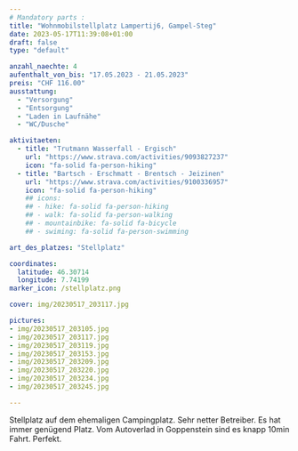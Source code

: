```yaml
---
# Mandatory parts :
title: "Wohnmobilstellplatz Lampertij6, Gampel-Steg"
date: 2023-05-17T11:39:08+01:00
draft: false
type: "default"

anzahl_naechte: 4
aufenthalt_von_bis: "17.05.2023 - 21.05.2023"
preis: "CHF 116.00"
ausstattung:
  - "Versorgung"
  - "Entsorgung"
  - "Laden in Laufnähe"
  - "WC/Dusche"

aktivitaeten:
  - title: "Trutmann Wasserfall - Ergisch"
    url: "https://www.strava.com/activities/9093827237"
    icon: "fa-solid fa-person-hiking"
  - title: "Bartsch - Erschmatt - Brentsch - Jeizinen"
    url: "https://www.strava.com/activities/9100336957"
    icon: "fa-solid fa-person-hiking"
    ## icons:
    ## - hike: fa-solid fa-person-hiking
    ## - walk: fa-solid fa-person-walking
    ## - mountainbike: fa-solid fa-bicycle
    ## - swiming: fa-solid fa-person-swimming

art_des_platzes: "Stellplatz"

coordinates:
  latitude: 46.30714
  longitude: 7.74199
marker_icon: /stellplatz.png

cover: img/20230517_203117.jpg

pictures: 
- img/20230517_203105.jpg
- img/20230517_203117.jpg
- img/20230517_203119.jpg
- img/20230517_203153.jpg
- img/20230517_203209.jpg
- img/20230517_203220.jpg
- img/20230517_203234.jpg
- img/20230517_203245.jpg

---
```

Stellplatz auf dem ehemaligen Campingplatz. Sehr netter Betreiber. Es hat immer genügend Platz. Vom Autoverlad in Goppenstein sind es knapp 10min Fahrt. Perfekt.